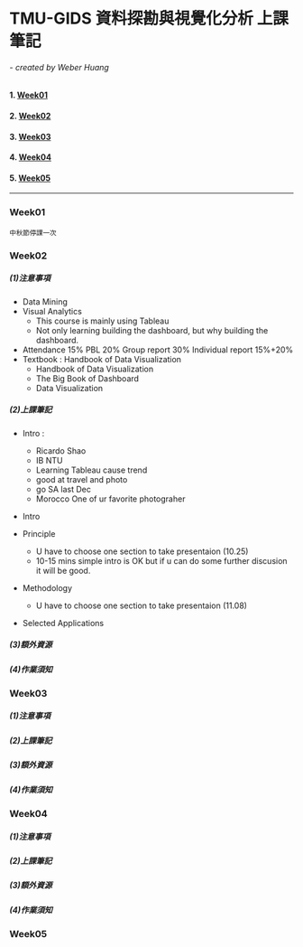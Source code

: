 # TMU-GIDS 資料探勘與視覺化分析 上課筆記

###### - created by Weber Huang

#### 1. [Week01](#week01)

#### 2. [Week02](#week02)

#### 3. [Week03](#week03)

#### 4. [Week04](#week04)

#### 5. [Week05](#week05)

__________

### Week01

`中秋節停課一次`

### Week02

##### (1)注意事項

+ Data Mining
+ Visual Analytics
	+ This course is mainly using Tableau
	+ Not only learning building the dashboard, but why building the dashboard. 
+ Attendance 15% PBL 20% Group report 30% Individual report 15%+20%
+ Textbook : Handbook of Data Visualization
	+ Handbook of Data Visualization
	+ The Big Book of Dashboard
	+ Data Visualization

##### (2)上課筆記

+ Intro :
	+ Ricardo Shao
	+ IB NTU
	+ Learning Tableau cause trend
	+ good at travel and photo
	+ go SA last Dec
	+ Morocco One of ur favorite photograher

+ Intro
+ Principle
	+ U have to choose one section to take presentaion (10.25)
	+ 10-15 mins simple intro is OK but if u can do some further discusion it will be good. 
+ Methodology
	+ U have to choose one section to take presentaion (11.08) 
+ Selected Applications 


##### (3)額外資源

##### (4)作業須知


### Week03

##### (1)注意事項

##### (2)上課筆記

##### (3)額外資源

##### (4)作業須知

### Week04

##### (1)注意事項

##### (2)上課筆記

##### (3)額外資源

##### (4)作業須知


### Week05